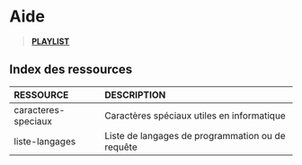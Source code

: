 # Aide

> [**PLAYLIST**](https://www.youtube.com/playlist?list=PLrSOXFDHBtfEwFMZ1YIXgUqOFODGyo7tB)

## Index des ressources

|RESSOURCE|DESCRIPTION|
|:--|:--|
|caracteres-speciaux|Caractères spéciaux utiles en informatique|
|liste-langages|Liste de langages de programmation ou de requête|
